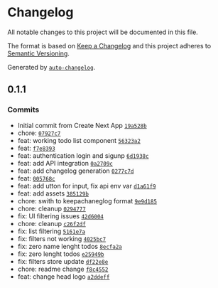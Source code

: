 # Changelog

All notable changes to this project will be documented in this file.

The format is based on [Keep a Changelog](https://keepachangelog.com/en/1.0.0/)
and this project adheres to [Semantic Versioning](https://semver.org/spec/v2.0.0.html).

Generated by [`auto-changelog`](https://github.com/CookPete/auto-changelog).

## 0.1.1

### Commits

- Initial commit from Create Next App [`19a528b`](https://github.com/alozionn/app-todo-ui/commit/19a528bf031b30de89dbffa8092df01e1c3310cc)
- chore: [`07927c7`](https://github.com/alozionn/app-todo-ui/commit/07927c7ab39a55c3cb156ecefa6c0025baab4eb6)
- feat: working todo list component [`56323a2`](https://github.com/alozionn/app-todo-ui/commit/56323a20823ee5818bb1eeaca5b31cc1870bdfcb)
- feat: [`f7e8393`](https://github.com/alozionn/app-todo-ui/commit/f7e839329a2596bd10e8580da357690aeaea7de6)
- feat: authentication login and sigunp [`6d1938c`](https://github.com/alozionn/app-todo-ui/commit/6d1938caef3c12d7cb46758dba416bdba708f940)
- feat: add API integration [`0a2709c`](https://github.com/alozionn/app-todo-ui/commit/0a2709cc4d25fab32616f40596f74b54f66d28c0)
- feat: add changelog generation [`0277c7d`](https://github.com/alozionn/app-todo-ui/commit/0277c7df70fb1af4e99f8dcc8588723fa994e823)
- feat: [`005768c`](https://github.com/alozionn/app-todo-ui/commit/005768ca638dc0bc82acde5edd625d8949723621)
- feat: add utton for input, fix api env var [`d1a61f9`](https://github.com/alozionn/app-todo-ui/commit/d1a61f9cb9170bdb37ef6b438f8b5f6ed92e009f)
- feat: add assets [`385129b`](https://github.com/alozionn/app-todo-ui/commit/385129b7db814aa118dec4accb32db9eef51fe7a)
- chore: swith to keepachaneglog format [`9e9d185`](https://github.com/alozionn/app-todo-ui/commit/9e9d185e71b04782c03ef5003cb3148b1100288b)
- chore: cleanup [`0294777`](https://github.com/alozionn/app-todo-ui/commit/0294777f73a1d46a9ee20cfe84b051b80a0e71be)
- fix: UI filtering issues [`42d6004`](https://github.com/alozionn/app-todo-ui/commit/42d6004c9c225d9aeb97de3610b899ea1a0cfd61)
- chore: cleanup [`c26f2df`](https://github.com/alozionn/app-todo-ui/commit/c26f2df974a32143aa94571fd471be88dfc596a9)
- fix: list filtering [`5161e7a`](https://github.com/alozionn/app-todo-ui/commit/5161e7a8cb99968840b855675ccb6b1aba8fdbdc)
- fix: filters not working [`4025bc7`](https://github.com/alozionn/app-todo-ui/commit/4025bc7b70437a66bed0a0c44925f78f72ba21bc)
- fix: zero name lenght todos [`8ecfa2a`](https://github.com/alozionn/app-todo-ui/commit/8ecfa2a0310a62c70fa465faaa18a9513f9a0500)
- fix: zero lenght todos [`e25949b`](https://github.com/alozionn/app-todo-ui/commit/e25949b85e439488bea66d000d61a4e4ab90704a)
- fix: filters store update [`df22e8e`](https://github.com/alozionn/app-todo-ui/commit/df22e8e6b59df371dc49da41f672f5228639aac0)
- chore: readme change [`f8c4552`](https://github.com/alozionn/app-todo-ui/commit/f8c4552fb275e87e34c55ae059c7b125ce12cf3a)
- feat: change head logo [`a2ddeff`](https://github.com/alozionn/app-todo-ui/commit/a2ddeff53c3bbf74fdfd5752033e8fee59252444)
